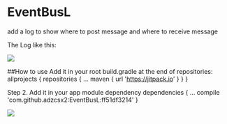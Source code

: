 # EventBusL
add a log to show where to post message and where to receive message

The Log like this:

![](https://github.com/adzcsx2/EventBusL/blob/master/readme.png)

##How to use
Add it in your root build.gradle at the end of repositories:
	allprojects {
		repositories {
			...
			maven { url 'https://jitpack.io' }
		}
	}

Step 2. Add it in your app module dependency
	dependencies {
	        ...
	        compile 'com.github.adzcsx2:EventBusL:ff51df3214'
    }

[![](https://jitpack.io/v/adzcsx2/EventBusL.svg)](https://jitpack.io/#adzcsx2/EventBusL)
